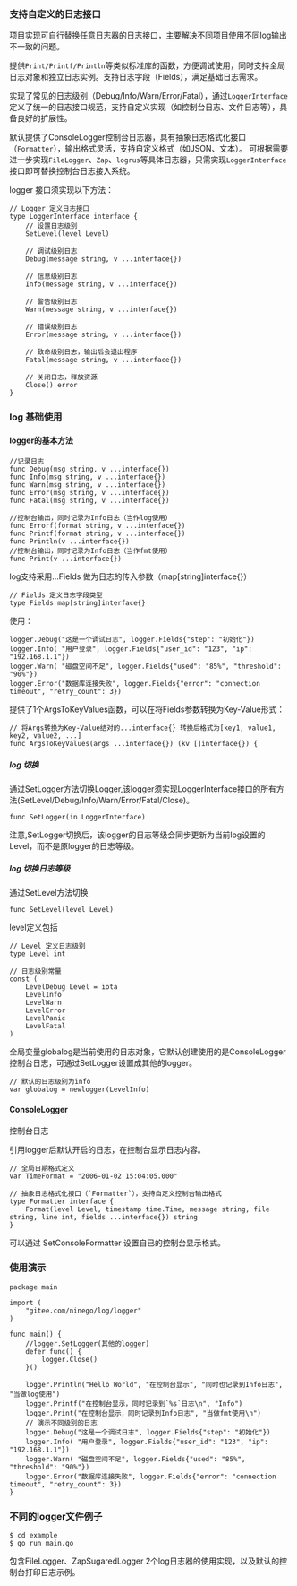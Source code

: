 ### 支持自定义的日志接口
项目实现可自行替换任意日志器的日志接口，主要解决不同项目使用不同log输出不一致的问题。

提供`Print/Printf/Println`等类似标准库的函数，方便调试使用，同时支持全局日志对象和独立日志实例。支持日志字段（Fields），满足基础日志需求。

实现了常见的日志级别（Debug/Info/Warn/Error/Fatal），通过`LoggerInterface`定义了统一的日志接口规范，支持自定义实现（如控制台日志、文件日志等），具备良好的扩展性。

默认提供了ConsoleLogger控制台日志器，具有抽象日志格式化接口（`Formatter`），输出格式灵活，支持自定义格式（如JSON、文本）。
可根据需要进一步实现`FileLogger`、`Zap`、`logrus`等具体日志器，只需实现`LoggerInterface`接口即可替换控制台日志接入系统。


logger 接口须实现以下方法：

``` golang
// Logger 定义日志接口
type LoggerInterface interface {
	// 设置日志级别
	SetLevel(level Level)

	// 调试级别日志
	Debug(message string, v ...interface{})

	// 信息级别日志
	Info(message string, v ...interface{})

	// 警告级别日志
	Warn(message string, v ...interface{})

	// 错误级别日志
	Error(message string, v ...interface{})

	// 致命级别日志，输出后会退出程序
	Fatal(message string, v ...interface{})

	// 关闭日志，释放资源
	Close() error
}

```
### log 基础使用
#### logger的基本方法
```golang
//记录日志
func Debug(msg string, v ...interface{})
func Info(msg string, v ...interface{}) 
func Warn(msg string, v ...interface{}) 
func Error(msg string, v ...interface{})
func Fatal(msg string, v ...interface{})

//控制台输出，同时记录为Info日志（当作log使用）
func Errorf(format string, v ...interface{})
func Printf(format string, v ...interface{})
func Println(v ...interface{})
//控制台输出，同时记录为Info日志（当作fmt使用）
func Print(v ...interface{})
```
log支持采用...Fields 做为日志的传入参数（map[string]interface{}）
```
// Fields 定义日志字段类型
type Fields map[string]interface{}
```
使用：
```
logger.Debug("这是一个调试日志", logger.Fields{"step": "初始化"})
logger.Info( "用户登录", logger.Fields{"user_id": "123", "ip": "192.168.1.1"})
logger.Warn( "磁盘空间不足", logger.Fields{"used": "85%", "threshold": "90%"})
logger.Error("数据库连接失败", logger.Fields{"error": "connection timeout", "retry_count": 3})
```

提供了1个ArgsToKeyValues函数，可以在将Fields参数转换为Key-Value形式：
```
// 将Args转换为Key-Value结对的...interface{} 转换后格式为[key1, value1, key2, value2, ...]
func ArgsToKeyValues(args ...interface{}) (kv []interface{}) {
```

##### log 切换
通过SetLogger方法切换Logger,该logger须实现LoggerInterface接口的所有方法(SetLevel/Debug/Info/Warn/Error/Fatal/Close)。
```golang
func SetLogger(in LoggerInterface)
```
注意,SetLogger切换后，该logger的日志等级会同步更新为当前log设置的Level，而不是原logger的日志等级。

##### log 切换日志等级

通过SetLevel方法切换
``` golang
func SetLevel(level Level)
```
level定义包括

```golang
// Level 定义日志级别
type Level int

// 日志级别常量
const (
	LevelDebug Level = iota
	LevelInfo
	LevelWarn
	LevelError
	LevelPanic
	LevelFatal
)
```

全局变量globalog是当前使用的日志对象，它默认创建使用的是ConsoleLogger控制台日志，可通过SetLogger设置成其他的logger。
``` golang
// 默认的日志级别为info
var globalog = newlogger(LevelInfo)
```

#### ConsoleLogger
控制台日志

引用logger后默认开启的日志，在控制台显示日志内容。

``` golang
// 全局日期格式定义
var TimeFormat = "2006-01-02 15:04:05.000"

// 抽象日志格式化接口（`Formatter`），支持自定义控制台输出格式
type Formatter interface {
	Format(level Level, timestamp time.Time, message string, file string, line int, fields ...interface{}) string
}
```
可以通过 SetConsoleFormatter 设置自已的控制台显示格式。


### 使用演示
```
package main

import (
	"gitee.com/ninego/log/logger"
)

func main() {
	//logger.SetLogger(其他的logger)
	defer func() {
		logger.Close() 
    }()
    
	logger.Println("Hello World", "在控制台显示", "同时也记录到Info日志", "当做log使用")
	logger.Printf("在控制台显示，同时记录到`%s`日志\n", "Info")
	logger.Print("在控制台显示，同时记录到Info日志", "当做fmt使用\n")
	// 演示不同级别的日志
	logger.Debug("这是一个调试日志", logger.Fields{"step": "初始化"})
	logger.Info( "用户登录", logger.Fields{"user_id": "123", "ip": "192.168.1.1"})
	logger.Warn( "磁盘空间不足", logger.Fields{"used": "85%", "threshold": "90%"})
	logger.Error("数据库连接失败", logger.Fields{"error": "connection timeout", "retry_count": 3})
}
```
### 不同的logger文件例子
```
$ cd example
$ go run main.go
```
包含FileLogger、ZapSugaredLogger 2个log日志器的使用实现，以及默认的控制台打印日志示例。